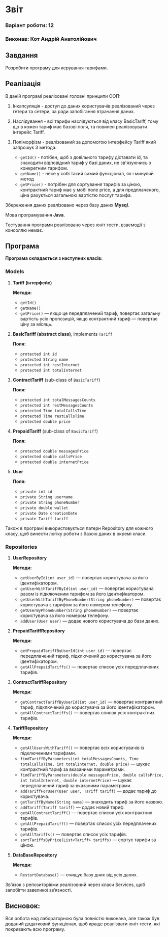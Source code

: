 # Звіт

### Варіант роботи: 12

### Виконав: Кот Андрій Анатолійович

## Завдання

Розробити програму для керування тарифами.

## Реалізація

В даній програмі реалізовані головні принципи ООП:

1. Інкапсуляція - доступ до даних користувачів реалізований через гетери та сетери, за ради запобігання втрачання даних.
2. Наслідування - всі тарифи наслідуються від класу BasicTariff, тому що в кожен тариф має базові поля, та повинен реалізовувати інтерейс Tariff.
3. Поліморфізм - реалізований за допомогою інтерфейсу Tariff який запрошує 3 метода:
        
    - `getId()` - потібен, щоб з довільного тарифу діставати id, та знаходити  відповідний тариф у базі даних, не зв'язуючись з конкретним тарифом.
    - `getName()` - несе у собі такий самий функціонал, як і минулий метод
    - `getPrice()` - потрібен для сортування тарифів за ціною, контрактний тариф має у мобі поле price, а для предплаченого, ціна рахується загальною вартістю послуг тарифа.

Збереження даних реалізовано через базу даних **Mysql**. 

Мова програмування **Java**.

Тестування програми реалізовано через юніт тести, взаємодії з консоллю немає.
      
## Програма

**Програма складається з наступних класів:**

### Models

1. **Tariff (інтерфейс)**

    **Методи:**
    - `getId()`
    - `getName()`
    - `getPrice()` — якщо це передплачений тариф, повертає загальну вартість усіх пропозицій, якщо контрактний тариф — повертає ціну за місяць.

2. **BasicTariff (abstract class)**, implements `Tariff`

    **Поля:**
    - `protected int id`
    - `protected String name`
    - `protected int restInternet`
    - `protected int totalInternet`

3. **ContractTariff** (sub-class of `BasicTariff`)

    **Поля:**
    - `protected int totalMessagesCounts`
    - `protected int restMessagesCounts`
    - `protected Time totalCallsTime`
    - `protected Time restCallsTime`
    - `protected double price`

4. **PrepaidTariff** (sub-class of `BasicTariff`)

    **Поля:**
    - `protected double messagesPrice`
    - `protected double callsPrice`
    - `protected double internetPrice`

5. **User**

    **Поля:**
    - `private int id`
    - `private String username`
    - `private String phoneNumber`
    - `private double wallet`
    - `private Date creationDate`
    - `private Tariff tariff`

Також в програмі використовується патерн Repository для кожного класу, щоб винести логіку роботи з базою даних в окремі класи.

### Repositories

1. **UserRepository**

    **Методи:**
    - `getUserById(int user_id)` — повертає користувача за його ідентифікатором.
    - `getUserWithTariffById(int user_id)` — повертає користувача разом із підключеним тарифом за його ідентифікатором.
    - `getUserWithTariffByPhoneNumber(String phoneNumber)` — повертає користувача з тарифом за його номером телефону.
    - `getUserByPhoneNumber(String phoneNumber)` — повертає користувача за його номером телефону.
    - `addUser(User user)` — додає нового користувача до бази даних.

2. **PrepaidTariffRepository**

    **Методи:**
    - `getPrepaidTariffByUserId(int user_id)` — повертає передплачений тариф, підключений до користувача за його ідентифікатором.
    - `getAllPrepaidTariffs()` — повертає список усіх передплачених тарифів.

3. **ContractTariffRepository**

    **Методи:**
    - `getContractTariffByUserId(int user_id)` — повертає контрактний тариф, підключений до користувача за його ідентифікатором.
    - `getAllContractTariffs()` — повертає список усіх контрактних тарифів.

4. **TariffRepository**

    **Методи:**
    - `getAllUsersWithTariff()` — повертає всіх користувачів із підключеними тарифами.
    - `findTariffByParameters(int totalMessagesCounts, Time totalCallsTime, int totalInternet, double price)` — шукає контрактний тариф за вказаними параметрами.
    - `findTariffByParameters(double messagesPrice, double callsPrice, int totalInternet, double internetPrice)` — шукає передплачений тариф за вказаними параметрами.
    - `addTariffForUser(User user, Tariff tariff)` — додає тариф до користувача.
    - `getTariffByName(String name)` — знаходить тариф за його назвою.
    - `addTariff(Tariff tariff)` — додає новий тариф.
    - `getAllContractTariff()` — повертає список усіх контрактних тарифів.
    - `getAllPrepaidTariff()` — повертає список усіх передплачених тарифів.
    - `getAllTariffs()` — повертає список усіх тарифів.
    - `sortTariffsByPrice(List<Tariff> tariffs)` — сортує тарифи за ціною.

5. **DataBaseRepository**

    **Методи:**
    - `RestartDatabase()` — очищує базу дних від усіх даних.

Звʼязок з репозиторіями реалізовний через класи Services, щоб запобігти завеликої звʼязності.

## Висновок:

Вся робота над лабораторною була повністю виконана, але також був доданий додатковий функціонал, щоб краще реалізвати юніт тести, які покривають всю програму.

   

